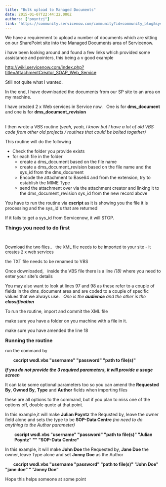 ```yaml
---
title: "Bulk upload to Managed Documents"
date: 2015-01-07T22:44:22.000Z
authors: ["poyntzj"]
link: "https://community.servicenow.com/community?id=community_blog&sys_id=ee6c6ea1dbd0dbc01dcaf3231f961981"
---
```

<p>We have a requirement to upload a number of documents which are sitting on our SharePoint site into the Managed Documents area of Servicenow.</p><p>i have been looking around and found a few links which provided some assistance and pointers, this being a v good example</p><p><a href="http://wiki.servicenow.com/index.php?title=AttachmentCreator_SOAP_Web_Service" title="http://wiki.servicenow.com/index.php?title=AttachmentCreator_SOAP_Web_Service">http://wiki.servicenow.com/index.php?title=AttachmentCreator_SOAP_Web_Service</a></p><p></p><p>Still not quite what I wanted.</p><p>In the end, I have downloaded the documents from our SP site to an area on my machine.</p><p>I have created 2 x Web services in Service now.   One is for <strong>dms_document</strong> and one is for <strong>dms_document_revision</strong></p><p><em><br/></em>I then wrote a VBS routine <em>(yeah, yeah, i know <span __jive_emoticon_name="happy"></span> but I have a lot of old VBS code from other old projects / routines that could be bolted together)</em></p><p>This routine will do the following</p><ul><li>Check the folder you provide exists</li><li>for each file in the folder<ul><li>create a dms_document based on the file name</li><li>create a dms_document_revision based on the file name and the sys_id from the dms_document</li><li>Encode the attachment to Base64 and from the extension, try to establish the MIME Type</li><li>send the attachment over via the attachment creator and linking it to the dms_document_revision sys_id from the new record above</li></ul></li></ul><p></p><p>You have to run the routine via <strong>cscript</strong> as it is showing you the file it is processing and the sys_id's that are returned</p><p>If it fails to get a sys_id from Servicenow, it will STOP.</p><p></p><p></p><p><strong style="font-size: 12pt;">Things you need to do first</strong></p><p><span style="font-size: 10pt;"><br/></span></p><p><span style="font-size: 10pt;">Download the two files,.   the XML file needs to be imported to your site - it creates 2 x web services</span></p><p>the TXT file needs to be renamed to VBS </p><p></p><p>Once downloaded,   inside the VBS file there is a line <em>(18)</em> where you need to enter your site's details</p><p>You may also want to look at lines 97 and 98 as these refer to a couple of fields in the dms_document area and are coded to a couple of specific values that we always use.   <em>One is the <strong>audience</strong> and the other is the </em><strong><em>classification</em></strong></p><p></p><p>To run the routine, import and commit the XML file</p><p>make sure you have a folder on you machine with a file in it.</p><p>make sure you have amended the line 18</p><p></p><p><strong style="font-size: 12pt;">Running the routine</strong></p><p>run the command by</p><p><strong>         cscript wsdl.vbs "username" "password" "path to file(s)"</strong></p><p><em><strong>If you do not provide the 3 required parameters, it will provide a usage screen</strong></em></p><p></p><p>It can take some optional parameters too so you can amend the <strong>Requested By</strong>, <strong>Owned By</strong>, <strong>Type</strong> and <strong>Author</strong> fields when importing files</p><p>these are all options to the command, but if you plan to miss one of the options off, double quote at that point.</p><p></p><p>In this example,it will make <strong>Julian Poyntz</strong> the Requsted by, leave the owner field alone and sets the type to be <strong>SOP-Data Centre </strong><em>(no need to do anything to the Author parameter)</em></p><p style="padding-left: 30px;"><strong>cscript wsdl.vbs "username" "password" "path to file(s)" "Julian Poyntz" "" "SOP-Data Centre"</strong></p><p></p><p>In this example, it will make <strong>John Doe</strong> the Requested by, <strong>Jane Doe</strong> the owner, leave Type alone and set <strong>Jonny Doe</strong> as the Author</p><p><strong>         cscript wsdl.vbs "username "password" "path to file(s)" "John Doe" "jane doe" " "Jonny Doe"</strong></p><p></p><p><strong></strong>Hope this helps someone at some point</p>